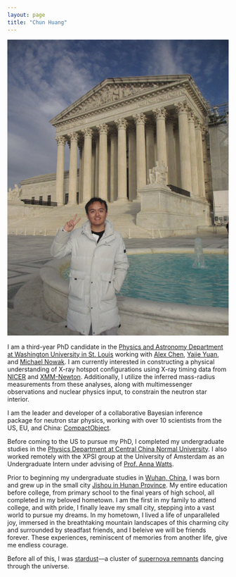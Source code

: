 ```yaml
---
layout: page
title: "Chun Huang"
---
```


![Chun's Photo](chun_photo.JPG)

I am a third-year PhD candidate in the [Physics and Astronomy Department at Washington University in St. Louis](https://physics.wustl.edu) working with [Alex Chen](https://physics.wustl.edu/people/alex-chen), [Yajie Yuan](https://physics.wustl.edu/people/yajie-yuan), and [Michael Nowak](https://physics.wustl.edu/people/michael-nowak). I am currently interested in constructing a physical understanding of X-ray hotspot configurations using X-ray timing data from [NICER](https://heasarc.gsfc.nasa.gov/docs/nicer/) and [XMM-Newton](https://www.cosmos.esa.int/web/xmm-newton). Additionally, I utilize the inferred mass-radius measurements from these analyses, along with multimessenger observations and nuclear physics input, to constrain the neutron star interior. 

I am the leader and developer of a collaborative Bayesian inference package for neutron star physics, working with over 10 scientists from the US, EU, and China: [CompactObject](https://github.com/ChunHuangPhy/CompactObject).

Before coming to the US to pursue my PhD, I completed my undergraduate studies in the [Physics Department at Central China Normal University](http://physics.ccnu.edu.cn/English.htm). I also worked remotely with the XPSI group at the University of Amsterdam as an Undergraduate Intern under advising of [Prof. Anna Watts](https://staff.fnwi.uva.nl/a.l.watts/).

Prior to beginning my undergraduate studies in [Wuhan, China](https://en.wikipedia.org/wiki/Wuhan), I was born and grew up in the small city [Jishou in Hunan Province](https://en.wikipedia.org/wiki/Jishou). My entire education before college, from primary school to the final years of high school, all completed in my beloved hometown. I am the first in my family to attend college, and with pride, I finally leave my small city, stepping into a vast world to pursue my dreams. In my hometown, I lived a life of unparalleled joy, immersed in the breathtaking mountain landscapes of this charming city and surrounded by steadfast friends, and I beleive we will be friends forever. These experiences, reminiscent of memories from another life, give me endless courage.

Before all of this, I was [stardust](https://www.nhm.ac.uk/discover/are-we-really-made-of-stardust.html)—a cluster of [supernova remnants](https://en.wikipedia.org/wiki/Supernova_remnant) dancing through the universe. 

